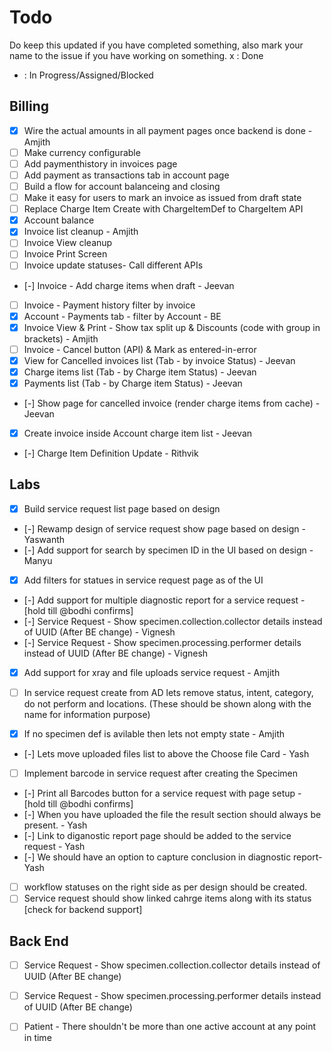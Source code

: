 # Todo

Do keep this updated if you have completed something, also mark your name to the issue if you have working on something.
x : Done
- : In Progress/Assigned/Blocked

## Billing

- [x] Wire the actual amounts in all payment pages once backend is done - Amjith
- [ ] Make currency configurable
- [ ] Add paymenthistory in invoices page
- [ ] Add payment as transactions tab in account page
- [ ] Build a flow for account balanceing and closing
- [ ] Make it easy for users to mark an invoice as issued from draft state
- [ ] Replace Charge Item Create with ChargeItemDef to ChargeItem API
- [x] Account balance
- [x] Invoice list cleanup - Amjith
- [ ] Invoice View cleanup
- [ ] Invoice Print Screen
- [ ] Invoice update statuses- Call different APIs
- [-] Invoice - Add charge items when draft - Jeevan
- [ ] Invoice - Payment history filter by invoice
- [x] Account - Payments tab - filter by Account - BE
- [x] Invoice View & Print - Show tax split up & Discounts (code with group in brackets) - Amjith
- [ ] Invoice - Cancel button (API) & Mark as entered-in-error
- [x] View for Cancelled invoices list (Tab - by invoice Status) - Jeevan
- [x] Charge items list (Tab - by Charge item Status) - Jeevan
- [x] Payments list (Tab - by Charge item Status) - Jeevan
- [-] Show page for cancelled invoice (render charge items from cache) - Jeevan
- [x] Create invoice inside Account charge item list - Jeevan
- [-] Charge Item Definition Update - Rithvik


## Labs

- [x] Build service request list page based on design
- [-] Rewamp design of service request show page based on design - Yaswanth
- [-] Add support for search by specimen ID in the UI based on design - Manyu
- [x] Add filters for statues in service request page as of the UI
- [-] Add support for multiple diagnostic report for a service request - [hold till @bodhi confirms]
- [-] Service Request - Show specimen.collection.collector details instead of UUID (After BE change) - Vignesh
- [-] Service Request - Show specimen.processing.performer details instead of UUID (After BE change) - Vignesh
- [x] Add support for xray and file uploads service request - Amjith

- [ ] In service request create from AD lets remove status, intent, category, do not perform and locations. (These should be shown along with the name for information purpose)
- [x] If no specimen def is avilable then lets not empty state - Amjith
- [-] Lets move uploaded files list to above the Choose file Card - Yash
- [ ] Implement barcode in service request after creating the Specimen
- [-] Print all Barcodes button for a service request with page setup - [hold till @bodhi confirms]
- [-] When you have uploaded the file the result section should always be present. - Yash
- [-] Link to diganostic report page should be added to the service request - Yash
- [-] We should have an option to capture conclusion in diagnostic report- Yash
- [ ] workflow statuses on the right side as per design should be created.
- [ ] Service request should show linked cahrge items along with its status [check for backend support]

## Back End

- [ ] Service Request - Show specimen.collection.collector details instead of UUID (After BE change)
- [ ] Service Request - Show specimen.processing.performer details instead of UUID (After BE change)
- [ ] Patient - There shouldn't be more than one active account at any point in time


